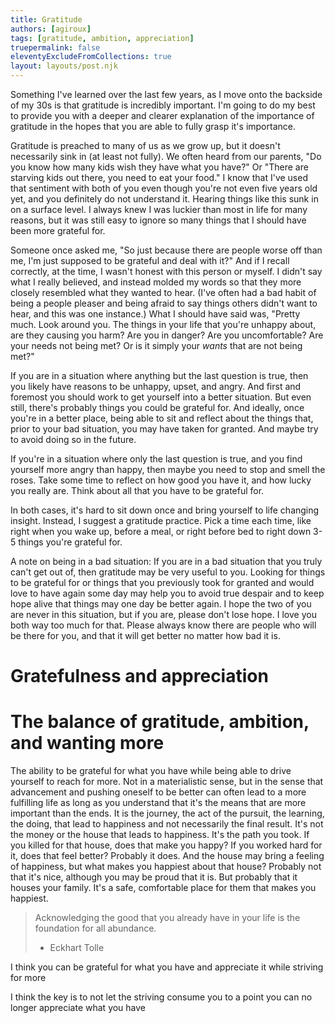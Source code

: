 ```yaml
---
title: Gratitude
authors: [agiroux]
tags: [gratitude, ambition, appreciation]
truepermalink: false
eleventyExcludeFromCollections: true
layout: layouts/post.njk
---
```

Something I've learned over the last few years, as I move onto the backside of my 30s is that gratitude is incredibly important. I'm going to do my best to provide you with a deeper and clearer explanation of the importance of gratitude in the hopes that you are able to fully grasp it's importance.

Gratitude is preached to many of us as we grow up, but it doesn't necessarily sink in (at least not fully). We often heard from our parents, "Do you know how many kids wish they have what you have?" Or "There are starving kids out there, you need to eat your food." I know that I've used that sentiment with both of you even though you're not even five years old yet, and you definitely do not understand it. Hearing things like this sunk in on a surface level. I always knew I was luckier than most in life for many reasons, but it was still easy to ignore so many things that I should have been more grateful for.

Someone once asked me, "So just because there are people worse off than me, I'm just supposed to be grateful and deal with it?" And if I recall correctly, at the time, I wasn't honest with this person or myself. I didn't say what I really believed, and instead molded my words so that they more closely resembled what they wanted to hear. (I've often had a bad habit of being a people pleaser and being afraid to say things others didn't want to hear, and this was one instance.) What I should have said was, "Pretty much. Look around you. The things in your life that you're unhappy about, are they causing you harm? Are you in danger? Are you uncomfortable? Are your needs not being met? Or is it simply your *wants* that are not being met?"

If you are in a situation where anything but the last question is true, then you likely have reasons to be unhappy, upset, and angry. And first and foremost you should work to get yourself into a better situation. But even still, there's probably things you could be grateful for. And ideally, once you're in a better place, being able to sit and reflect about the things that, prior to your bad situation, you may have taken for granted. And maybe try to avoid doing so in the future.

If you're in a situation where only the last question is true, and you find yourself more angry than happy, then maybe you need to stop and smell the roses. Take some time to reflect on how good you have it, and how lucky you really are. Think about all that you have to be grateful for.

In both cases, it's hard to sit down once and bring yourself to life changing insight. Instead, I suggest a gratitude practice. Pick a time each time, like right when you wake up, before a meal, or right before bed to right down 3-5 things you're grateful for.



A note on being in a bad situation:
If you are in a bad situation that you truly can't get out of, then gratitude may be very useful to you. Looking for things to be grateful for or things that you previously took for granted and would love to have again some day may help you to avoid true despair and to keep hope alive that things may one day be better again. I hope the two of you are never in this situation, but if you are, please don't lose hope. I love you both way too much for that. Please always know there are people who will be there for you, and that it will get better no matter how bad it is.

# Gratefulness and appreciation


# The balance of gratitude, ambition, and wanting more
The ability to be grateful for what you have while being able to drive yourself to reach for more. Not in a materialistic sense, but in the sense that advancement and pushing oneself to be better can often lead to a more fulfilling life as long as you understand that it's the means that are more important than the ends. It is the journey, the act of the pursuit, the learning, the doing, that lead to happiness and not necessarily the final result. It's not the money or the house that leads to happiness. It's the path you took. If you killed for that house, does that make you happy? If you worked hard for it, does that feel better? Probably it does. And the house may bring a feeling of happiness, but what makes you happiest about that house? Probably not that it's nice, although you may be proud that it is. But probably that it houses your family. It's a safe, comfortable place for them that makes you happiest.

> Acknowledging the good that you already have in your life is the foundation for all abundance.
> - Eckhart Tolle 

I think you can be grateful for what you have and appreciate it while striving for more

I think the key is to not let the striving consume you to a point you can no longer appreciate what you have